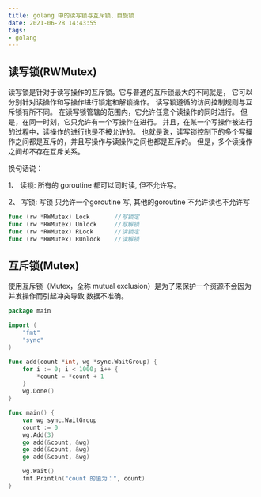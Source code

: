 ```yaml
---
title: golang 中的读写锁与互斥锁、自旋锁
date: 2021-06-28 14:43:55
tags:
- golang
---
```


## 读写锁(RWMutex)

读写锁是针对于读写操作的互斥锁。它与普通的互斥锁最大的不同就是，
它可以分别针对读操作和写操作进行锁定和解锁操作。
读写锁遵循的访问控制规则与互斥锁有所不同。
在读写锁管辖的范围内，它允许任意个读操作的同时进行。
但是，在同一时刻，它只允许有一个写操作在进行。
并且，在某一个写操作被进行的过程中，读操作的进行也是不被允许的。
也就是说，读写锁控制下的多个写操作之间都是互斥的，并且写操作与读操作之间也都是互斥的。
但是，多个读操作之间却不存在互斥关系。

换句话说：

1、 读锁: 所有的 goroutine 都可以同时读, 但不允许写。

2、 写锁: 写锁 只允许一个goroutine 写, 其他的goroutine 不允许读也不允许写

```go
func (rw *RWMutex) Lock       //写锁定
func (rw *RWMutex) Unlock     //写解锁
func (rw *RWMutex) RLock      //读锁定
func (rw *RWMutex) RUnlock    //读解锁
```

## 互斥锁(Mutex)

使用互斥锁（Mutex，全称 mutual exclusion）是为了来保护一个资源不会因为并发操作而引起冲突导致
数据不准确。

```go
package main

import (
	"fmt"
	"sync"
)

func add(count *int, wg *sync.WaitGroup) {
	for i := 0; i < 1000; i++ {
		*count = *count + 1
	}
	wg.Done()
}

func main() {
	var wg sync.WaitGroup
	count := 0
	wg.Add(3)
	go add(&count, &wg)
	go add(&count, &wg)
	go add(&count, &wg)

	wg.Wait()
	fmt.Println("count 的值为：", count)
}
```
